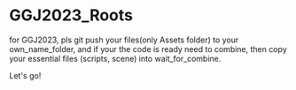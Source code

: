 # GGJ2023_Roots

for GGJ2023, pls git push your files(only Assets folder) to your own_name_folder, and if your the code is ready need to combine, then copy your essential files (scripts, scene) into wait_for_combine. 

Let's go!
